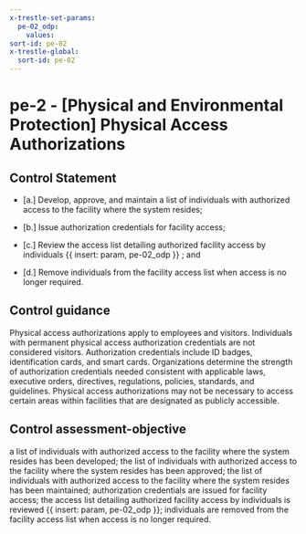```yaml
---
x-trestle-set-params:
  pe-02_odp:
    values:
sort-id: pe-02
x-trestle-global:
  sort-id: pe-02
---
```


# pe-2 - \[Physical and Environmental Protection\] Physical Access Authorizations

## Control Statement

- \[a.\] Develop, approve, and maintain a list of individuals with authorized access to the facility where the system resides;

- \[b.\] Issue authorization credentials for facility access;

- \[c.\] Review the access list detailing authorized facility access by individuals {{ insert: param, pe-02_odp }} ; and

- \[d.\] Remove individuals from the facility access list when access is no longer required.

## Control guidance

Physical access authorizations apply to employees and visitors. Individuals with permanent physical access authorization credentials are not considered visitors. Authorization credentials include ID badges, identification cards, and smart cards. Organizations determine the strength of authorization credentials needed consistent with applicable laws, executive orders, directives, regulations, policies, standards, and guidelines. Physical access authorizations may not be necessary to access certain areas within facilities that are designated as publicly accessible.

## Control assessment-objective

a list of individuals with authorized access to the facility where the system resides has been developed;
the list of individuals with authorized access to the facility where the system resides has been approved;
the list of individuals with authorized access to the facility where the system resides has been maintained;
authorization credentials are issued for facility access;
the access list detailing authorized facility access by individuals is reviewed {{ insert: param, pe-02_odp }};
individuals are removed from the facility access list when access is no longer required.
